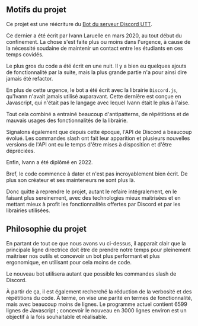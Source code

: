 ## Motifs du projet

Ce projet est une réécriture du
[Bot du serveur Discord UTT](https://github.com/ungdev/discord_bot_firewall).

Ce dernier a été écrit par Ivann Laruelle en mars 2020, au tout début
du confinement.
La chose s'est faite plus ou moins dans l'urgence,
à cause de la nécessité soudaine de maintenir un contact entre
les étudiants en ces temps covidés.

Le plus gros du code a été écrit en une nuit.
Il y a bien eu quelques ajouts de fonctionnalité par la suite,
mais la plus grande partie n'a pour ainsi dire jamais été refactor.

En plus de cette urgence, le bot a été écrit avec la librairie `Discord.js`,
qu'Ivann n'avait jamais utilisé auparavant.
Cette dernière est conçue en Javascript, qui n'était pas
le langage avec lequel Ivann était le plus à l'aise.

Tout cela combiné a entrainé beaucoup d'antipatterns,
de répétitions et de mauvais usages des fonctionnalités de la librairie.

Signalons également que depuis cette époque, l'API de Discord
a beaucoup évolué.
Les commandes slash ont fait leur apparition et
plusieurs nouvelles versions de l'API ont eu le temps
d'être mises à disposition et d'être dépréciées.

Enfin, Ivann a été diplômé en 2022.

Bref, le code commence à dater et n'est pas incroyablement bien écrit.
De plus son créateur et ses mainteneurs ne sont plus là.

Donc quitte à reprendre le projet, autant le refaire intégralement,
en le faisant plus sereinement, avec des technologies mieux
maitrisées et en mettant mieux à profit les fonctionnalités
offertes par Discord et par les librairies utilisées.

## Philosophie du projet

En partant de tout ce que nous avons vu ci-dessus,
il apparait clair que la principale ligne directrice
doit être de prendre notre temps pour pleinement
maitriser nos outils et concevoir un bot plus performant
et plus ergonomique, en utilisant pour cela moins de code.

Le nouveau bot utilisera autant que possible
les commandes slash de Discord.

À partir de ça, il est également recherché la réduction
de la verbosité et des répétitions du code.
À terme, on vise une parité en termes de fonctionnalité,
mais avec beaucoup moins de lignes.
Le programme actuel contient 6599 lignes de Javascript ;
concevoir le nouveau en 3000 lignes environ est un
objectif à la fois souhaitable et réalisable.

